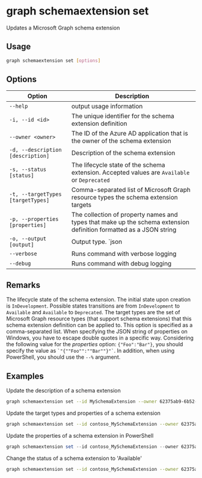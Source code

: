 # graph schemaextension set

Updates a Microsoft Graph schema extension

## Usage

```sh
graph schemaextension set [options]
```

## Options

Option|Description
------|-----------
`--help`|output usage information
`-i, --id <id>`|The unique identifier for the schema extension definition
`--owner <owner>`|The ID of the Azure AD application that is the owner of the schema extension
`-d, --description [description]`|Description of the schema extension
`-s, --status [status]`|The lifecycle state of the schema extension. Accepted values are `Available` or `Deprecated`
`-t, --targetTypes [targetTypes]`|Comma-separated list of Microsoft Graph resource types the schema extension targets
`-p, --properties [properties]`|The collection of property names and types that make up the schema extension definition formatted as a JSON string
`-o, --output [output]`|Output type. `json|text`. Default `text`
`--verbose`|Runs command with verbose logging
`--debug`|Runs command with debug logging

## Remarks

The lifecycle state of the schema extension. The initial state upon creation is `InDevelopment`.
Possible states transitions are from `InDevelopment` to `Available` and `Available` to `Deprecated`.
The target types are the set of Microsoft Graph resource types (that support schema extensions) that this schema extension definition can be applied to. This option is specified as a comma-separated list.
When specifying the JSON string of properties on Windows, you have to escape double quotes in a specific way. Considering the following value for the _properties_ option: `{"Foo":"Bar"}`,
you should specify the value as <code>\`"{""Foo"":""Bar""}"\`</code>.
In addition, when using PowerShell, you should use the `--%` argument.

## Examples

 Update the description of a schema extension

```sh
graph schemaextension set --id MySchemaExtension --owner 62375ab9-6b52-47ed-826b-58e47e0e304b --description "My schema extension" 
```

Update the target types and properties of a schema extension

```sh
graph schemaextension set --id contoso_MySchemaExtension --owner 62375ab9-6b52-47ed-826b-58e47e0e304b --targetTypes "Group,User" --properties \`"[{""name"":""myProp1"",""type"":""Integer""},{""name"":""myProp2"",""type"":""String""}]\`
```

Update the properties of a schema extension in PowerShell

```PowerShell
graph schemaextension set --id contoso_MySchemaExtension --owner 62375ab9-6b52-47ed-826b-58e47e0e304b --properties --% \`"[{""name"":""myProp1"",""type"":""Integer""},{""name"":""myProp2"",""type"":""String""}]\`
```

Change the status of a schema extension to 'Available'

```sh
graph schemaextension set --id contoso_MySchemaExtension --owner 62375ab9-6b52-47ed-826b-58e47e0e304b --status Available
```
